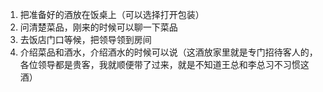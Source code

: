 1. 把准备好的酒放在饭桌上（可以选择打开包装）
2. 问清楚菜品，刚来的时候可以聊一下菜品
3. 去饭店门口等候，把领导领到房间
4. 介绍菜品和酒水，介绍酒水的时候可以说（这酒放家里就是专门招待客人的，各位领导都是贵客，我就顺便带了过来，就是不知道王总和李总习不习惯这酒）